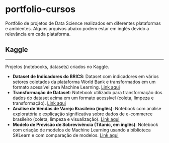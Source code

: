 # portfolio-cursos
Portfólio de projetos de Data Science realizados em diferentes plataformas e ambientes. Alguns arquivos abaixo podem estar em inglês devido a relevância em cada plataforma.

## Kaggle
---
Projetos (notebooks, datasets) criados no Kaggle.

- **Dataset de Indicadores do BRICS**: Dataset com indicadores em vários setores coletados da plataforma World Bank e transformados em um formato acessível para Machine Learning. [Link aqui](https://www.kaggle.com/datasets/docstein/brics-world-bank-indicators)
- **Transformação de Dataset**: Notebook utilizado para transformação dos dados do dataset acima em um formato acessível (coleta, limpeza e transformação). [Link aqui](https://www.kaggle.com/code/docstein/brics-updated-files-and-format)
- **Análise de Vendas de Varejo Brasileiro (inglês)**: Notebook com análise exploratória e explicação significativa sobre dados de e-commerce brasileiro (coleta, limpeza e visualização). [Link aqui](https://www.kaggle.com/code/docstein/brazilian-e-sales)
- **Modelo de Previsão de Sobrevivência (Titanic, em inglês)**: Notebook com criação de modelos de Machine Learning usando a biblioteca SKLearn e com comparação de modelos. [Link aqui](https://www.kaggle.com/code/docstein/brazilian-e-sales)
